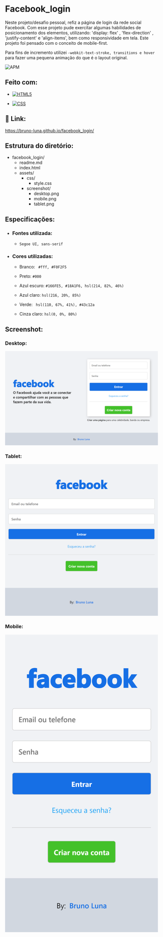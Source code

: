 # Facebook_login

Neste projeto/desafio pessoal, refiz a página de login da rede social Facebook. Com esse projeto pude exercitar algumas habilidades de posicionamento dos elementos, utilizando: 'display: flex' , 'flex-direction' , 'justify-content' e 'align-items', bem como responsividade em tela. Este projeto foi pensado com o conceito de mobile-first.

 Para fins de incremento utilizei  `-webkit-text-stroke, transitions e hover` para fazer uma pequena animação do que é o layout original.  

![APM](https://camo.githubusercontent.com/2b5be4f21ba05bac285e81a1a1f11036ee50ca3bb9b2b7b00a3cd1cf0589b2fc/68747470733a2f2f696d672e736869656c64732e696f2f61706d2f6c2f76696d2d6d6f64653f636f6c6f723d626c7565)

## Feito com:

- [![HTML5](https://camo.githubusercontent.com/3fd58db04ae96181db91ff9cee08bca4ca6db9db8dd38f2063f26781eaeb67e4/68747470733a2f2f696d672e736869656c64732e696f2f62616467652f2d48544d4c352d3030303030303f7374796c653d666c6174266c6f676f3d68746d6c35)](https://camo.githubusercontent.com/3fd58db04ae96181db91ff9cee08bca4ca6db9db8dd38f2063f26781eaeb67e4/68747470733a2f2f696d672e736869656c64732e696f2f62616467652f2d48544d4c352d3030303030303f7374796c653d666c6174266c6f676f3d68746d6c35)

- [![CSS](https://camo.githubusercontent.com/d738d76484d50c8345c2d01e39364b707285bc7936140858e7909dfe6424efb2/68747470733a2f2f696d672e736869656c64732e696f2f62616467652f2d4353532d3035313232413f7374796c653d666c6174266c6f676f3d43535333266c6f676f436f6c6f723d313537324236)](https://camo.githubusercontent.com/d738d76484d50c8345c2d01e39364b707285bc7936140858e7909dfe6424efb2/68747470733a2f2f696d672e736869656c64732e696f2f62616467652f2d4353532d3035313232413f7374796c653d666c6174266c6f676f3d43535333266c6f676f436f6c6f723d313537324236)

  

## :tada:  Link:

https://bruno-luna.github.io/facebook_login/

## Estrutura do diretório:

- facebook_login/
  - readme.md
  - index.html
  - assets/
    - css/
      - style.css
    - screenshot/
      - desktop.png
      - mobile.png
      - tablet.png

## Especificações:

- ### Fontes utilizada:  

  - `Segoe UI, sans-serif`

    

- ### Cores utilizadas:

  - Branco: ` #fff, #F0F2F5`

  - Preto: `#000`

  - Azul escuro: `#166FE5, #18A1F6, hsl(214, 82%, 46%)`

  - Azul claro: `hsl(216, 20%, 85%)`

  - Verde: ` hsl(110, 67%, 41%), #43c12a`

  - Cinza claro: `hsl(0, 0%, 80%) `

    

    

## Screenshot:

### Desktop:

![](https://github.com/Bruno-Luna/facebook_login/blob/master/assets/screenshot/desktop.png)



### Tablet:

![](https://github.com/Bruno-Luna/facebook_login/blob/master/assets/screenshot/tablet.png)



### Mobile:

![](https://github.com/Bruno-Luna/facebook_login/blob/master/assets/screenshot/mobile.png)